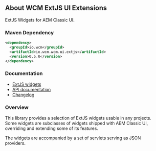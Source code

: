 ## About WCM ExtJS UI Extensions

ExtJS Widgets for AEM Classic UI.

### Maven Dependency

```xml
<dependency>
  <groupId>io.wcm</groupId>
  <artifactId>io.wcm.wcm.ui.extjs</artifactId>
  <version>0.5.0</version>
</dependency>
```

### Documentation

* [ExtJS widgets][widgets]
* [API documentation][apidocs]
* [Changelog][changelog]


### Overview

This library provides a selection of ExtJS widgets usable in any projects. Some widgets are subclasses of widgets shipped with AEM Classic UI, overriding and extending some of its features.

The widgets are accompanied by a set of servlets serving as JSON providers.


[widgets]: widgets.html
[apidocs]: apidocs/
[changelog]: changes-report.html
